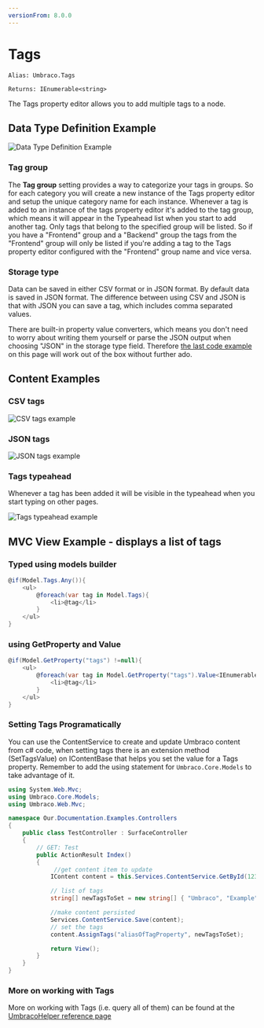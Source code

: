 ```yaml
---
versionFrom: 8.0.0
---
```


# Tags

`Alias: Umbraco.Tags`

`Returns: IEnumerable<string>`

The Tags property editor allows you to add multiple tags to a node.

## Data Type Definition Example

![Data Type Definition Example](images/Tags-DataType-v8.png)

### Tag group

The **Tag group** setting provides a way to categorize your tags in groups. So for each category you will create a new instance of the Tags property editor and setup the unique category name for each instance. Whenever a tag is added to an instance of the tags property editor it's added to the tag group, which means it will appear in the Typeahead list when you start to add another tag. Only tags that belong to the specified group will be listed. So if you have a "Frontend" group and a "Backend" group the tags from the "Frontend" group will only be listed if you're adding a tag to the Tags property editor configured with the "Frontend" group name and vice versa.

### Storage type

Data can be saved in either CSV format or in JSON format. By default data is saved in JSON format. The difference between using CSV and JSON is that with JSON you can save a tag, which includes comma separated values.

There are built-in property value converters, which means you don't need to worry about writing them yourself or parse the JSON output when choosing "JSON" in the storage type field. Therefore [the last code example](index.md#mvc-view-example---displays-a-list-of-tags) on this page will work out of the box without further ado.

## Content Examples

### CSV tags

![CSV tags example](images/Csv-example-v8.png)

### JSON tags

![JSON tags example](images/Json-example-v8.png)

### Tags typeahead

Whenever a tag has been added it will be visible in the typeahead when you start typing on other pages.

![Tags typeahead example](images/Typeahead-v8.png)

## MVC View Example - displays a list of tags

### Typed using models builder

```csharp
@if(Model.Tags.Any()){
    <ul>
        @foreach(var tag in Model.Tags){
            <li>@tag</li>
        }
    </ul>
}
```

### using GetProperty and Value

```csharp
@if(Model.GetProperty("tags") !=null){
    <ul>
        @foreach(var tag in Model.GetProperty("tags").Value<IEnumerable<string>>()){
            <li>@tag</li>
        }
    </ul>
}
```

### Setting Tags Programatically

You can use the ContentService to create and update Umbraco content from c# code, when setting tags there is an extension method (SetTagsValue) on IContentBase that helps you set the value for a Tags property. Remember to add the using statement for `Umbraco.Core.Models` to take advantage of it.

```csharp
using System.Web.Mvc;
using Umbraco.Core.Models;
using Umbraco.Web.Mvc;

namespace Our.Documentation.Examples.Controllers
{
    public class TestController : SurfaceController
    {
        // GET: Test
        public ActionResult Index()
        {
             //get content item to update
            IContent content = this.Services.ContentService.GetById(1234);

            // list of tags
            string[] newTagsToSet = new string[] { "Umbraco", "Example", "Setting Tags", "Helper" };

            //make content persisted
            Services.ContentService.Save(content);
            // set the tags
            content.AssignTags("aliasOfTagProperty", newTagsToSet);

            return View();
        }
    }
}
```

### More on working with Tags

More on working with Tags (i.e. query all of them) can be found at the [UmbracoHelper reference page](https://our.umbraco.com/documentation/Reference/Querying/UmbracoHelper/#working-with-tags)
